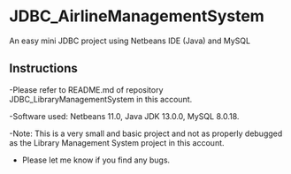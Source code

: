 # JDBC_AirlineManagementSystem
An easy mini JDBC project using Netbeans IDE (Java) and MySQL

## Instructions

-Please refer to README.md of repository JDBC_LibraryManagementSystem in this account.

-Software used: Netbeans 11.0, Java JDK 13.0.0, MySQL 8.0.18.

-Note: This is a very small and basic project and not as properly debugged as the Library Management System project in this account.

- Please let me know if you find any bugs.
